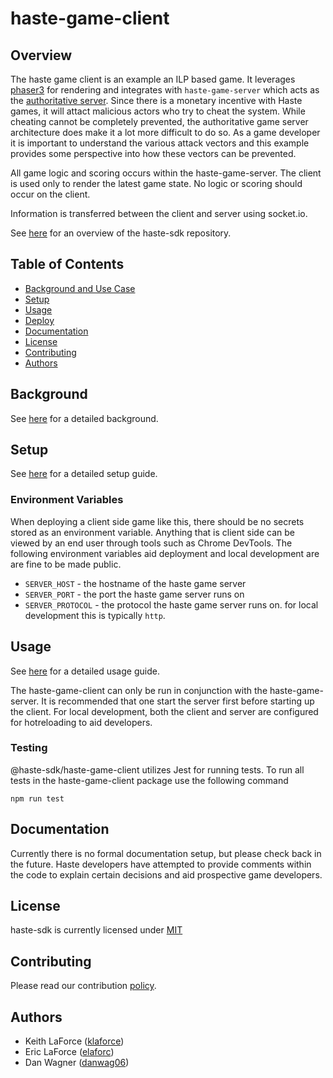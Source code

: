 # haste-game-client

## Overview

The haste game client is an example an ILP based game. It leverages [phaser3](https://phaser.io/phaser3) for rendering and integrates with `haste-game-server` which acts as the [authoritative server](https://www.gabrielgambetta.com/client-server-game-architecture.html). Since there is a monetary incentive with Haste games, it will attact malicious actors who try to cheat the system. While cheating cannot be completely prevented, the authoritative game server architecture does make it a lot more difficult to do so. As a game developer it is important to understand the various attack vectors and this example provides some perspective into how these vectors can be prevented.

All game logic and scoring occurs within the haste-game-server. The client is used only to render the latest game state. No logic or scoring should occur on the client.

Information is transferred between the client and server using socket.io.

See [here](https://github.com/playhaste/haste-sdk/blob/main/README.md) for an overview of the haste-sdk repository.

<Add deploy badge here>

## Table of Contents

- [Background and Use Case](#background)
- [Setup](#setup)
- [Usage](#usage)
- [Deploy](#deploy)
- [Documentation](#documentation)
- [License](#license)
- [Contributing](#contributing)
- [Authors](#authors)

## Background

See [here](https://github.com/playhaste/haste-sdk/blob/main/README.md#Background) for a detailed background.

## Setup

See [here](https://github.com/playhaste/haste-sdk/blob/main/README.md#Setup) for a detailed setup guide.

### Environment Variables

When deploying a client side game like this, there should be no secrets stored as an environment variable. Anything that is client side can be viewed by an end user through tools such as Chrome DevTools. The following environment variables aid deployment and local development are are fine to be made public.

- `SERVER_HOST` - the hostname of the haste game server
- `SERVER_PORT` - the port the haste game server runs on
- `SERVER_PROTOCOL` - the protocol the haste game server runs on. for local development this is typically `http`.

## Usage

See [here](https://github.com/playhaste/haste-sdk/blob/main/README.md#Usage) for a detailed usage guide.

The haste-game-client can only be run in conjunction with the haste-game-server. It is recommended that one start the server first before starting up the client. For local development, both the client and server are configured for hotreloading to aid developers.

### Testing

@haste-sdk/haste-game-client utilizes Jest for running tests. To run all tests in the haste-game-client package use the following command

`npm run test`

## Documentation

Currently there is no formal documentation setup, but please check back in the future. Haste developers have attempted to provide comments within the code to explain certain decisions and aid prospective game developers.

## License

haste-sdk is currently licensed under [MIT](https://github.com/playhaste/haste-sdk/blob/main/LICENSE)

## Contributing

Please read our contribution [policy](https://github.com/playhaste/haste-sdk/blob/main/CONTRIBUTING.md).

## Authors

- Keith LaForce ([klaforce](https://github.com/klaforce/))
- Eric LaForce ([elaforc](https://github.com/elaforc/))
- Dan Wagner ([danwag06](https://github.com/danwag06))
